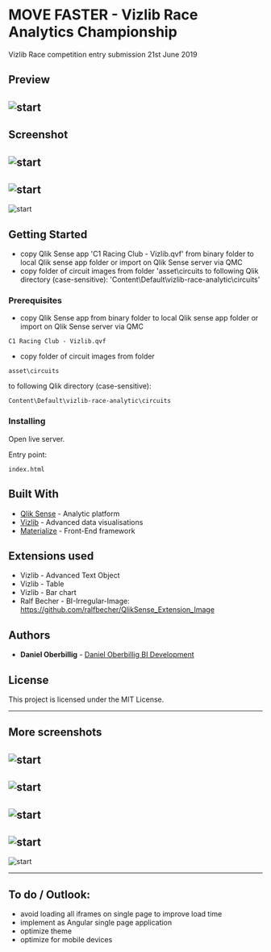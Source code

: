 # MOVE FASTER - Vizlib Race Analytics Championship
Vizlib Race competition entry submission 21st June 2019 

## Preview
![start](/asset/screenshots/Vizlib_race_competition.gif?raw=true "Start")
---
## Screenshot
![start](/asset/screenshots/Slide2.PNG?raw=true "Start")
---
![start](/asset/screenshots/Slide3.PNG?raw=true "Start")
---
![start](/asset/screenshots/Slide4.PNG?raw=true "Start")


## Getting Started

* copy Qlik Sense app 'C1 Racing Club - Vizlib.qvf' from binary folder to local Qlik sense app folder or import on Qlik Sense server via QMC
* copy folder of circuit images from folder 'asset\circuits to following Qlik directory (case-sensitive):
'Content\Default\vizlib-race-analytic\circuits'

### Prerequisites

* copy Qlik Sense app from binary folder to local Qlik sense app folder or import on Qlik Sense server via QMC
```
C1 Racing Club - Vizlib.qvf
```
 
* copy folder of circuit images from folder 
```
asset\circuits
```
to following Qlik directory (case-sensitive):
```
Content\Default\vizlib-race-analytic\circuits
```


### Installing

Open live server.

Entry point:

```
index.html
```


## Built With

* [Qlik Sense](https://www.qlik.com/us/products/qlik-sense) - Analytic platform
* [Vizlib](https://home.vizlib.com/) - Advanced data visualisations 
* [Materialize](https://materializecss.com/) - Front-End framework

## Extensions used
* Vizlib - Advanced Text Object
* Vizlib - Table 
* Vizlib - Bar chart 
* Ralf Becher - BI-Irregular-Image: https://github.com/ralfbecher/QlikSense_Extension_Image


## Authors

* **Daniel Oberbillig** - [Daniel Oberbillig BI Development](http://danieloberbillig.com/)


## License

This project is licensed under the MIT License.


---
## More screenshots
![start](/asset/screenshots/Slide5.PNG?raw=true "Start")
---
![start](/asset/screenshots/Slide6.PNG?raw=true "Start")
---
![start](/asset/screenshots/Slide7.PNG?raw=true "Start")
---
![start](/asset/screenshots/Slide8.PNG?raw=true "Start")
---
![start](/asset/screenshots/Slide9.PNG?raw=true "Start")

---
## To do / Outlook:
* avoid loading all iframes on single page to improve load time
* implement as Angular single page application
* optimize theme
* optimize for mobile devices
